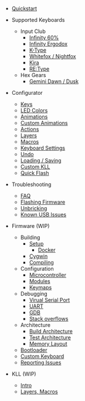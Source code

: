 * [Quickstart](Quickstart.md)

* Supported Keyboards
  - Input Club
    - [Infinity 60%](Keyboards/Infinity60.md)
    - [Infinity Ergodox](Keyboards/InfinityErgodox.md)
    - [K-Type](Keyboards/K-Type.md)
    - [Whitefox / Nightfox](Keyboards/WhiteFox.md)
    - [Kira](Keyboards/Kira.md)
    - [RE:Type](Keyboards/REType.md)
  - Hex Gears
    - [Gemini Dawn / Dusk](Keyboards/GeminiDawn.md)

* Configurator
  - [Keys](Configurator/Keys.md)
  - [LED Colors](Configurator/Colors.md)
  - [Animations](Configurator/Animations.md)
  - [Custom Animations](Configurator/CustomAnimations.md)
  - [Actions](Configurator/Actions.md)
  - [Layers](Configurator/Layers.md)
  - [Macros](Configurator/Macros.md)
  - [Keyboard Settings](Configurator/Defines.md)
  - [Undo](Configurator/Undo.md)
  - [Loading / Saving](Configurator/LoadSave.md)
  - [Custom KLL](Configurator/Kll.md)
  - [Quick Flash](Configurator/Quickflash.md)

* Troubleshooting
  - [FAQ](FAQ.md)
  - [Flashing Firmware](Flashing.md)
  - [Unbricking](BOSSA.md)
  - [Known USB Issues](Issues.md)

* Firmware (WIP)
  * Building
    - [Setup](Setup.md)
      - [Docker](https://github.com/kiibohd/controller/tree/master/Dockerfiles)
    - [Cygwin](WindowsSetup.md)
    - [Compiling](https://github.com/kiibohd/controller/tree/master/Keyboards)
  - Configuration
    - [Microcontroller](MCU.md)
    - [Modules](Modules.md)
    - [Keymaps](Keymaps.md)
  - Debugging
    - [Virual Serial Port](Debugging.md)
    - [UART](UARTDebugging.md)
    - [GDB](GDB.md)
    - [Stack overflows](StackCorruption.md)
  - Architecture
    - [Build Architecture](BuildArchitecture.md)
    - [Test Architecture](TestArchitecture.md)
    - [Memory Layout](Ld.md)
  - [Bootloader](Bootloader.md)
  - [Custom Keyboard](Teensy.md)
  - [Reporting Issues](ReportingIssues.md)

* KLL (WIP)
  - [Intro](Kll.md)
  - [Layers, Macros](Layers.md)
